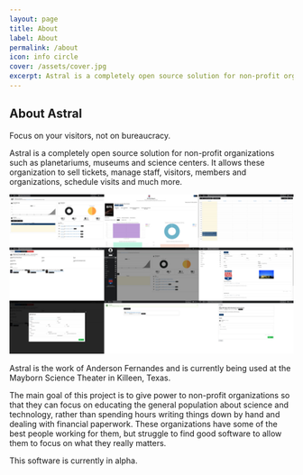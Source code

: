 ```yaml
---
layout: page
title: About
label: About
permalink: /about
icon: info circle
cover: /assets/cover.jpg
excerpt: Astral is a completely open source solution for non-profit organizations such as planetariums, museums and science centers. It allows these organization to sell tickets, manage staff, visitors, members and organizations, schedule visits and much more.
---
```


## About Astral

Focus on your visitors, not on bureaucracy.

Astral is a completely open source solution for non-profit organizations such as planetariums, museums and science centers. It allows these organization to sell tickets, manage staff, visitors, members and organizations, schedule visits and much more.

<img class="ui image" src="/assets/cover.jpg">

Astral is the work of Anderson Fernandes and is currently being used at the Mayborn Science Theater in Killeen, Texas.

The main goal of this project is to give power to non-profit organizations so that they can focus on educating the general population about science and technology, rather than spending hours writing things down by hand and dealing with financial paperwork. These organizations have some of the best people working for them, but struggle to find good software to allow them to focus on what they really matters.

This software is currently in alpha.
